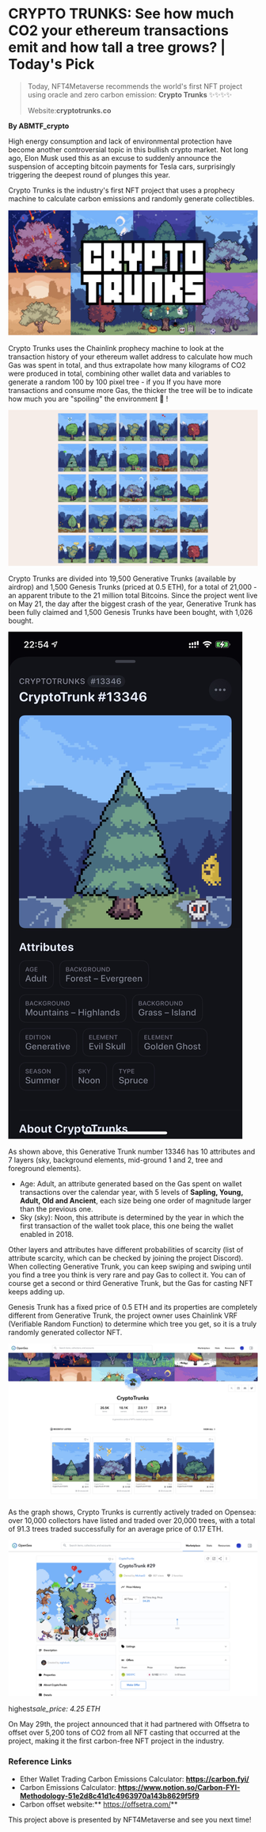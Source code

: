 # CRYPTO TRUNKS: See how much CO2 your ethereum transactions emit and how tall a tree grows? | Today's Pick

> Today, NFT4Metaverse recommends the world's first NFT project using oracle and zero carbon emission: **Crypto Trunks** ✨✨✨✨
>
> Website:**cryptotrunks.co**

**By ABMTF_crypto**

High energy consumption and lack of environmental protection have become another controversial topic in this bullish crypto market. Not long ago, Elon Musk used this as an excuse to suddenly announce the suspension of accepting bitcoin payments for Tesla cars, surprisingly triggering the deepest round of plunges this year.

Crypto Trunks is the industry's first NFT project that uses a prophecy machine to calculate carbon emissions and randomly generate collectibles.

![](./cover.jpg)

Crypto Trunks uses the Chainlink prophecy machine to look at the transaction history of your ethereum wallet address to calculate how much Gas was spent in total, and thus extrapolate how many kilograms of CO2 were produced in total, combining other wallet data and variables to generate a random 100 by 100 pixel tree - if you If you have more transactions and consume more Gas, the thicker the tree will be to indicate how much you are "spoiling" the environment 🌲 !

![](./trees.jpg)

Crypto Trunks are divided into 19,500 Generative Trunks (available by airdrop) and 1,500 Genesis Trunks (priced at 0.5 ETH), for a total of 21,000 - an apparent tribute to the 21 million total Bitcoins. Since the project went live on May 21, the day after the biggest crash of the year, Generative Trunk has been fully claimed and 1,500 Genesis Trunks have been bought, with 1,026 bought.

![](./example.jpg)

As shown above, this Generative Trunk number 13346 has 10 attributes and 7 layers (sky, background elements, mid-ground 1 and 2, tree and foreground elements).

- Age: Adult, an attribute generated based on the Gas spent on wallet transactions over the calendar year, with 5 levels of **Sapling, Young, Adult, Old and Ancient**, each size being one order of magnitude larger than the previous one.
- Sky (sky): Noon, this attribute is determined by the year in which the first transaction of the wallet took place, this one being the wallet enabled in 2018.

Other layers and attributes have different probabilities of scarcity (list of attribute scarcity, which can be checked by joining the project Discord). When collecting Generative Trunk, you can keep swiping and swiping until you find a tree you think is very rare and pay Gas to collect it. You can of course get a second or third Generative Trunk, but the Gas for casting NFT keeps adding up.

Genesis Trunk has a fixed price of 0.5 ETH and its properties are completely different from Generative Trunk, the project owner uses Chainlink VRF (Verifiable Random Function) to determine which tree you get, so it is a truly randomly generated collector NFT.

![](./opensea.jpg)

As the graph shows, Crypto Trunks is currently actively traded on Opensea: over 10,000 collectors have listed and traded over 20,000 trees, with a total of 91.3 trees traded successfully for an average price of 0.17 ETH.

![](./highest.jpg)

highest*sale_price: 4.25 ETH*

On May 29th, the project announced that it had partnered with Offsetra to offset over 5,200 tons of CO2 from all NFT casting that occurred at the project, making it the first carbon-free NFT project in the industry.

### Reference Links

- Ether Wallet Trading Carbon Emissions Calculator: **https://carbon.fyi/**
- Carbon Emissions Calculator: **https://www.notion.so/Carbon-FYI-Methodology-51e2d8c41d1c4963970a143b8629f5f9**
- Carbon offset website:** https://offsetra.com/**

This project above is presented by NFT4Metaverse and see you next time!
